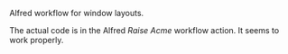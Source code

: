 Alfred workflow for window layouts.

The actual code is in the Alfred *Raise Acme* workflow action. It seems to work properly.